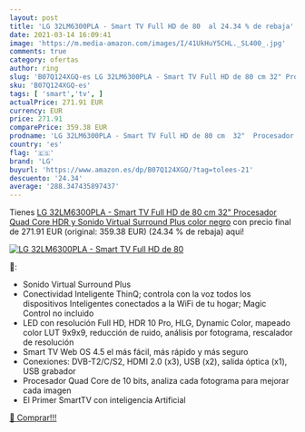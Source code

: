 ```yaml
---
layout: post
title: 'LG 32LM6300PLA - Smart TV Full HD de 80  al 24.34 % de rebaja'
date: 2021-03-14 16:09:41
image: 'https://m.media-amazon.com/images/I/41UkHuY5CHL._SL400_.jpg'
comments: true
category: ofertas
author: ring
slug: 'B07Q124XGQ-es LG 32LM6300PLA - Smart TV Full HD de 80 cm 32" Procesador...'
sku: 'B07Q124XGQ-es'
tags: [ 'smart','tv', ]
actualPrice: 271.91 EUR
currency: EUR
price: 271.91
comparePrice: 359.38 EUR
prodname: 'LG 32LM6300PLA - Smart TV Full HD de 80 cm  32"  Procesador Quad Core  HDR y Sonido Virtual Surround Plus  color negro'
country: 'es'
flag: '🇪🇸'
brand: 'LG'
buyurl: 'https://www.amazon.es/dp/B07Q124XGQ/?tag=tolees-21'
descuento: '24.34'
average: '288.347435897437'
---
```


Tienes [LG 32LM6300PLA - Smart TV Full HD de 80 cm  32"  Procesador Quad Core  HDR y Sonido Virtual Surround Plus  color negro](https://www.amazon.es/dp/B07Q124XGQ/?tag=tolees-21) con precio final de  271.91 EUR (original: 359.38 EUR) (24.34 %  de rebaja) aqui!

[![LG 32LM6300PLA - Smart TV Full HD de 80 ](https://m.media-amazon.com/images/I/41UkHuY5CHL._SL400_.jpg)](https://www.amazon.es/dp/B07Q124XGQ/?tag=tolees-21)

🔎:

- Sonido Virtual Surround Plus
- Conectividad Inteligente ThinQ; controla con la voz todos los dispositivos Inteligentes conectados a la WiFi de tu hogar; Magic Control no incluido
- LED con resolución Full HD, HDR 10 Pro, HLG, Dynamic Color, mapeado color LUT 9x9x9, reducción de ruido, análisis por fotograma, rescalador de resolución
- Smart TV Web OS 4.5 el más fácil, más rápido y más seguro
- Conexiones: DVB-T2/C/S2, HDMI 2.0 (x3), USB (x2), salida óptica (x1), USB grabador
- Procesador Quad Core de 10 bits, analiza cada fotograma para mejorar cada imagen
- El Primer SmartTV con inteligencia Artificial

[🛒 Comprar!!!](https://www.amazon.es/dp/B07Q124XGQ/?tag=tolees-21)
